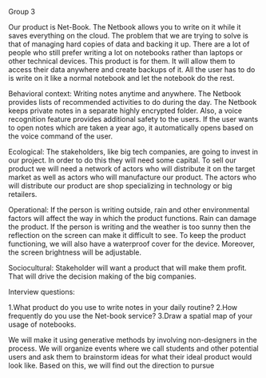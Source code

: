 Group 3

Our product is Net-Book. The Netbook allows you to write on it while it saves everything on the cloud. The problem that we are trying to solve is that of managing hard copies of data and backing it up. There are a lot of people who still prefer writing a lot on notebooks rather than laptops or other technical devices. This product is for them. It will allow them to access their data anywhere and create backups of it. All the user has to do is write on it like a normal notebook and let the notebook do the rest.

Behavioral context: Writing notes anytime and anywhere. The Netbook provides lists of recommended activities to do during the day. The Netbook keeps private notes in a separate highly encrypted folder. Also, a voice recognition feature provides additional safety to the users. If the user wants to open notes which are taken a year ago, it automatically opens based on the voice command of the user.  

Ecological: The stakeholders, like big tech companies, are going to invest in our project. In order to do this they will need some capital. To sell our product we will need a network of actors who will distribute it on the target market as well as actors who will manufacture our product. The actors who will distribute our product are shop specializing in technology or big retailers.

Operational: If the person is writing outside, rain and other environmental factors will affect the way in which the product functions. Rain can damage the product. If the person is writing and the weather is too sunny then the reflection on the screen can make it difficult to see.
To keep the product functioning, we will also have a waterproof cover for the device. Moreover, the screen brightness will be adjustable.

Sociocultural: Stakeholder will want a product that will make them profit. That will drive the decision making of the big companies.

Interview questions:

1.What product do you use to write notes in your daily routine?
2.How frequently do you use the Net-book service?
3.Draw a spatial map of your usage of notebooks.

We will make it using generative methods by involving non-designers in the process. We will organize events where we call students and other potential users and ask them to brainstorm ideas for what their ideal product would look like. Based on this, we will find out the direction to pursue 
